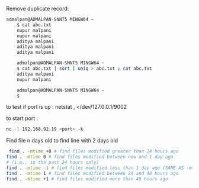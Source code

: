 Remove duplicate record:
```bash
admalpan@ADMALPAN-SNNT5 MINGW64 ~
    $ cat abc.txt
    nupur malpani
    nupur malpani
    aditya malpani
    aditya malpani
    aditya malpani

    admalpan@ADMALPAN-SNNT5 MINGW64 ~
    $ cat abc.txt | sort | uniq > abc.txt ; cat abc.txt
    aditya malpani
    nupur malpani

    admalpan@ADMALPAN-SNNT5 MINGW64 ~
    $
```

to test if port is up :
netstat ,
</dev/127.0.0.1/9002


to start port :
```bash
nc -l 192.168.92.19 <port> -k
```
   
  
Find file n days old 
 to find line with 2 days old
```bash
 find . -mtime +0 # find files modified greater than 24 hours ago
find . -mtime 0 # find files modified between now and 1 day ago
# (i.e., in the past 24 hours only)
find . -mtime -1 # find files modified less than 1 day ago (SAME AS -mtime 0)
find . -mtime 1 # find files modified between 24 and 48 hours ago
find . -mtime +1 # find files modified more than 48 hours ago
```

